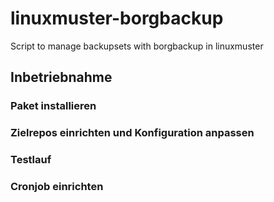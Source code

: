 # linuxmuster-borgbackup
Script to manage backupsets with borgbackup in linuxmuster

## Inbetriebnahme

### Paket installieren


### Zielrepos einrichten und Konfiguration anpassen


### Testlauf


### Cronjob einrichten





